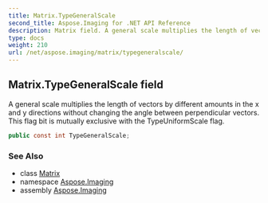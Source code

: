 ```yaml
---
title: Matrix.TypeGeneralScale
second_title: Aspose.Imaging for .NET API Reference
description: Matrix field. A general scale multiplies the length of vectors by different amounts in the x and y directions without changing the angle between perpendicular vectors. This flag bit is mutually exclusive with the TypeUniformScale flag
type: docs
weight: 210
url: /net/aspose.imaging/matrix/typegeneralscale/
---
```

## Matrix.TypeGeneralScale field

A general scale multiplies the length of vectors by different amounts in the x and y directions without changing the angle between perpendicular vectors. This flag bit is mutually exclusive with the TypeUniformScale flag.

```csharp
public const int TypeGeneralScale;
```

### See Also

* class [Matrix](../)
* namespace [Aspose.Imaging](../../matrix/)
* assembly [Aspose.Imaging](../../../)


